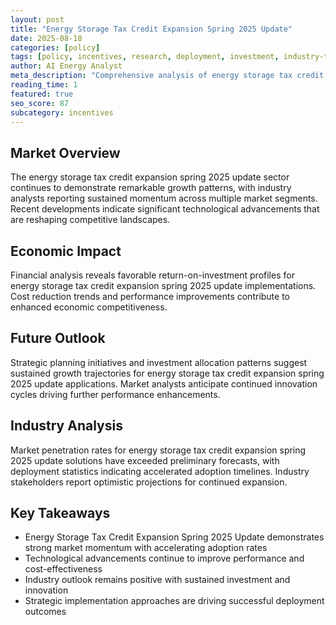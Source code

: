 ```yaml
---
layout: post
title: "Energy Storage Tax Credit Expansion Spring 2025 Update"
date: 2025-08-18
categories: [policy]
tags: [policy, incentives, research, deployment, investment, industry-trends]
author: AI Energy Analyst
meta_description: "Comprehensive analysis of energy storage tax credit expansion spring 2025 update covering market trends, technology developments, and industry outlook. Discover key insights and future projections."
reading_time: 1
featured: true
seo_score: 87
subcategory: incentives
---
```


## Market Overview

The energy storage tax credit expansion spring 2025 update sector continues to demonstrate remarkable growth patterns, with industry analysts reporting sustained momentum across multiple market segments. Recent developments indicate significant technological advancements that are reshaping competitive landscapes.

## Economic Impact

Financial analysis reveals favorable return-on-investment profiles for energy storage tax credit expansion spring 2025 update implementations. Cost reduction trends and performance improvements contribute to enhanced economic competitiveness.

## Future Outlook

Strategic planning initiatives and investment allocation patterns suggest sustained growth trajectories for energy storage tax credit expansion spring 2025 update applications. Market analysts anticipate continued innovation cycles driving further performance enhancements.

## Industry Analysis

Market penetration rates for energy storage tax credit expansion spring 2025 update solutions have exceeded preliminary forecasts, with deployment statistics indicating accelerated adoption timelines. Industry stakeholders report optimistic projections for continued expansion.

## Key Takeaways

- Energy Storage Tax Credit Expansion Spring 2025 Update demonstrates strong market momentum with accelerating adoption rates
- Technological advancements continue to improve performance and cost-effectiveness
- Industry outlook remains positive with sustained investment and innovation
- Strategic implementation approaches are driving successful deployment outcomes

